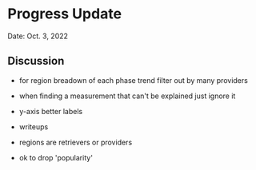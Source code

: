 # Progress Update

Date: Oct. 3, 2022

## Discussion

* for region breadown of each phase trend filter out by many providers

* when finding a measurement that can't be explained just ignore it

* y-axis better labels

* writeups

* regions are retrievers or providers

* ok to drop 'popularity'
